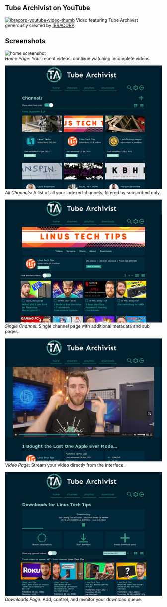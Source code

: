 ## Tube Archivist on YouTube
[![ibracorp-youtube-video-thumb](assets/tube-archivist-ibracorp-O8H8Z01c0Ys.jpg)](https://www.youtube.com/watch?v=O8H8Z01c0Ys)
Video featuring Tube Archivist generously created by [IBRACORP](https://www.youtube.com/@IBRACORP).

## Screenshots
![home screenshot](assets/tube-archivist-screenshot-home.png?raw=true "Tube Archivist Home")  
*Home Page*: Your recent videos, continue watching incomplete videos.

![channels screenshot](assets/tube-archivist-screenshot-channels.png?raw=true "Tube Archivist Channels")  
*All Channels*: A list of all your indexed channels, filtered by subscribed only.

![single channel screenshot](assets/tube-archivist-screenshot-single-channel.png?raw=true "Tube Archivist Single Channel")  
*Single Channel*: Single channel page with additional metadata and sub pages.

![video page screenshot](assets/tube-archivist-screenshot-video.png?raw=true "Tube Archivist Video Page")  
*Video Page*: Stream your video directly from the interface.

![video page screenshot](assets/tube-archivist-screenshot-download.png?raw=true "Tube Archivist Video Page")  
*Downloads Page*: Add, control, and monitor your download queue.
